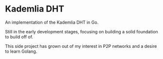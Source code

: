 # Kademlia DHT

An implementation of the Kademlia DHT in Go.

Still in the early development stages, focusing on building
a solid foundation to build off of.

This side project has grown out of my interest in P2P networks
and a desire to learn Golang.
